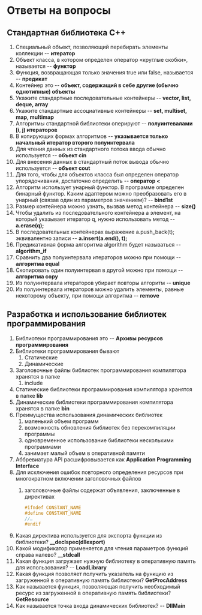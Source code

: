 # Ответы на вопросы

## Стандартная библиотека С++

1. Специальный объект, позволяющий перебирать элементы коллекции -- **итератор**
2. Объект класса, в котором определен оператор «круглые скобки», называется -- **функтор**
3. Функция, возвращающая только значения true или false, называется -- **предикат**
4. Контейнер это -- **объект, содержащий в себе другие \(обычно однотипные\) объекты**
5. Укажите стандартные последовательные контейнеры -- **vector, list, deque, array**
6. Укажите стандартные ассоциативные контейнеры -- **set, multiset, map, multimap**
7. Алгоритмы стандартной библиотеки оперируют -- **полуинтевалами \[i, j\) итераторов**
8. В копирующих формах алгоритмов -- **указывается только начальный итератор второго полуинтервала**
9. Для чтения данных из стандартного потока ввода обычно используется -- **объект cin**
10. Для внесения данных в стандартный поток вывода обычно используется -- **объект cout**
11. Для того, чтобы для объектов класса был определен оператор упорядочивания, достаточно определить -- **оператор &lt;**
12. Алгоритм использует унарный функтор. В программе определен бинарный функтор. Каким адаптером можно преобразовать его в унарный \(связав один из параметров значением\)? -- **bind1st**
13. Размер контейнера можно узнать, вызвав метод контейнера -- **size\(\)**
14. Чтобы удалить из последовательного контейнера а элемент, на который указывает итератор q, нужно использовать метод -- **а.erase\(q\);**
15. В последовательных контейнерах выражение a.push\_back\(t\); эквивалентно записи -- **a.insert\(a.end\(\), t\);**
16. Предикативная форма алгоритма algorithm будет называться -- **algorithm\_if**
17. Сравнить два полуинтервала итераторов можно при помощи -- **алгоритма equal**
18. Скопировать один полуинтервал в другой можно при помощи -- **алгоритма copy**
19. Из полуинтервала итераторов убирает повторы алгоритм -- **unique**
20. Из полуинтервала итераторов можно удалить элементы, равные некоторому объекту, при помощи алгоритма -- **remove**

## Разработка и использование библиотек программирования

1. Библиотеки программирования это -- **Архивы ресурсов программирования**
2. Библиотеки программирования бывают
   1. Статические
   2. Динамические
3. Заголовочные файлы библиотек программирования компилятора хранятся в папке
   1. include
4. Статические библиотеки программирования компилятора хранятся в папке **lib**
5. Динамические библиотеки программирования компилятора хранятся в папке **bin**
6. Преимущества использования динамических библиотек
   1. маленький объем программ
   2. возможность обновления библиотек без перекомпиляции программы 
   3. одновременное использование библиотеки несколькими программами
   4. занимает малый объем в оперативной памяти
7. Аббревиатура API расшифровывается как **Application Programming Interface**
8. Для исключения ошибок повторного определения ресурсов при многократном включении заголовочных файлов
   1. заголовочные файлы содержат объявления, заключенные в директивах  


      ```cpp
      #ifndef CONSTANT_NAME
      #define CONSTANT_NAME
      //…
      #endif
      ```
9. Какая директива используется для экспорта функции из библиотеки? **\_\_declspec\(dllexport\)**
10. Какой модификатор применяется для чтения параметров функций справа налево? **\_\_stdcall**
11. Какая функция загружает нужную библиотеку в оперативную память для использования? -- **LoadLibrary**
12. Какая функция позволяет получить указатель на функцию из загруженной в оперативную память библиотеки? **GetProcAddress**
13. Как называется функция, позволяющая получить необходимый ресурс из загруженной в оперативную память библиотеки? **GetResource**
14. Как называется точка входа динамических библиотек? -- **DllMain**

